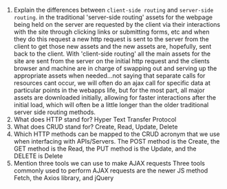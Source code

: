 1.  Explain the differences between `client-side routing` and `server-side routing`.
    in the traditional 'server-side routing' assets for the webpage being held on the server are requested by the client via their interactions with the site through clicking links or submitting forms, etc and when they do this request a new http request is sent to the server from the client to get those new assets and the new assets are, hopefully, sent back to the client. With 'client-side routing' all the main assets for the site are sent from the server on the initial http request and the clients browser and machine are in charge of swapping out and serving up the appropriate assets when needed...not saying that separate calls for resources cant occur, we will often do an ajax call for specific data at particular points in the webapps life, but for the most part, all major assets are downloaded initially, allowing for faster interactions after the initial load, which will often be a little longer than the older traditional server side routing methods.
1.  What does HTTP stand for?
    Hyper Text Transfer Protocol
1.  What does CRUD stand for?
    Create, Read, Update, Delete
1.  Which HTTP methods can be mapped to the CRUD acronym that we use when interfacing with APIs/Servers.
    The POST method is the Create, the GET method is the Read, the PUT method is the Update, and the DELETE is Delete
1.  Mention three tools we can use to make AJAX requests
    Three tools commonly used to perform AJAX requests are the newer JS method Fetch, the Axios library, and jQuery
